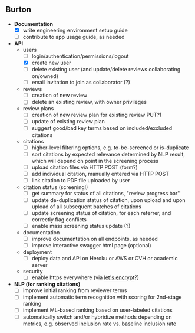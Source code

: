 ## Burton

- **Documentation**
    - [x] write engineering environment setup guide
    - [ ] contribute to app usage guide, as needed
- **API**
    - users
        - [ ] login/authentication/permissions/logout
        - [x] create new user
        - [ ] delete existing user (and update/delete reviews collaborating on/owned)
        - [ ] email invitation to join as collaborator (?)
    - reviews
        - [ ] creation of new review
        - [ ] delete an existing review, with owner privileges
    - review plans
        - [ ] creation of new review plan for existing review PUT?)
        - [ ] update of existing review plan
        - [ ] suggest good/bad key terms based on included/excluded citations
    - citations
        - [ ] higher-level filtering options, e.g. to-be-screened or is-duplicate
        - [ ] sort citations by expected relevance determined by NLP result, which will depend on point in the screening process
        - [ ] upload citation files via HTTP POST (form?)
        - [ ] add individual citation, manually entered via HTTP POST
        - [ ] link citation to PDF file uploaded by user
    - citation status (screening!)
        - [ ] get summary for status of all citations, "review progress bar"
        - [ ] update de-duplication status of citation, upon upload and upon upload of all subsequent batches of citations
        - [ ] update screening status of citation, for each referrer, and correctly flag conflicts
        - [ ] enable mass screening status update (?)
    - documentation
        - [ ] improve documentation on all endpoints, as needed
        - [ ] improve interactive swagger html page (optional)
    - deployment
        - [ ] deploy data and API on Heroku or AWS or OVH or academic server
    - security
        - [ ] enable https everywhere (via [let's encrypt](https://letsencrypt.org/)?)
- **NLP (for ranking citations)**
    - [ ] improve initial ranking from reviewer terms
    - [ ] implement automatic term recognition with scoring for 2nd-stage ranking
    - [ ] implement ML-based ranking based on user-labeled citations
    - [ ] automatically switch and/or hybridize methods depending on metrics, e.g. observed inclusion rate vs. baseline inclusion rate
